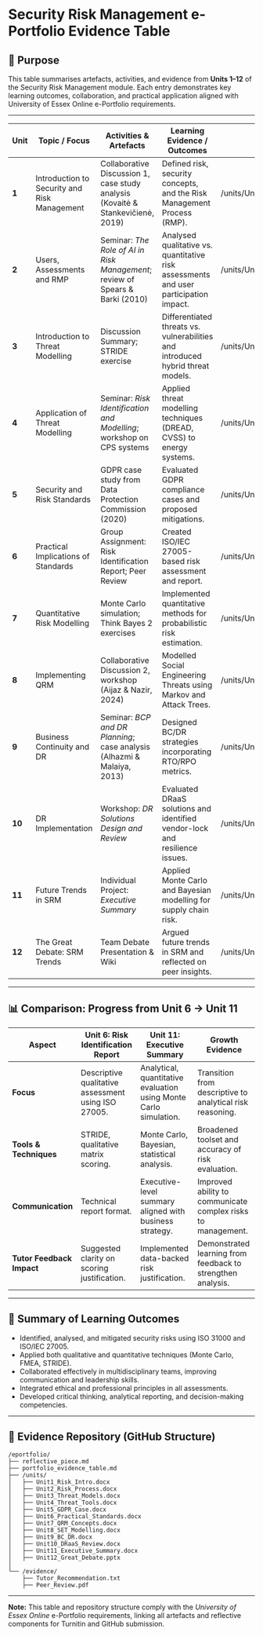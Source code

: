 # Security Risk Management e-Portfolio Evidence Table


## 📘 Purpose

This table summarises artefacts, activities, and evidence from **Units 1–12** of the Security Risk Management module. Each entry demonstrates key learning outcomes, collaboration, and practical application aligned with University of Essex Online e-Portfolio requirements.

---

| **Unit** | **Topic / Focus**                            | **Activities & Artefacts**                                                      | **Learning Evidence / Outcomes**                                                      | **Links / Files**                     |
| -------- | -------------------------------------------- | ------------------------------------------------------------------------------- | ------------------------------------------------------------------------------------- | ------------------------------------- |
| **1**    | Introduction to Security and Risk Management | Collaborative Discussion 1, case study analysis (Kovaitė & Stankevičienė, 2019) | Defined risk, security concepts, and the Risk Management Process (RMP).               | /units/Unit1_Risk_Intro.docx          |
| **2**    | Users, Assessments and RMP                   | Seminar: *The Role of AI in Risk Management*; review of Spears & Barki (2010)   | Analysed qualitative vs. quantitative risk assessments and user participation impact. | /units/Unit2_Risk_Process.docx        |
| **3**    | Introduction to Threat Modelling             | Discussion Summary; STRIDE exercise                                             | Differentiated threats vs. vulnerabilities and introduced hybrid threat models.       | /units/Unit3_Threat_Models.docx       |
| **4**    | Application of Threat Modelling              | Seminar: *Risk Identification and Modelling*; workshop on CPS systems           | Applied threat modelling techniques (DREAD, CVSS) to energy systems.                  | /units/Unit4_Threat_Tools.docx        |
| **5**    | Security and Risk Standards                  | GDPR case study from Data Protection Commission (2020)                          | Evaluated GDPR compliance cases and proposed mitigations.                             | /units/Unit5_GDPR_Case.docx           |
| **6**    | Practical Implications of Standards          | Group Assignment: Risk Identification Report; Peer Review                       | Created ISO/IEC 27005-based risk assessment and report.                               | /units/Unit6_Practical_Standards.docx |
| **7**    | Quantitative Risk Modelling                  | Monte Carlo simulation; Think Bayes 2 exercises                                 | Implemented quantitative methods for probabilistic risk estimation.                   | /units/Unit7_QRM_Concepts.docx        |
| **8**    | Implementing QRM                             | Collaborative Discussion 2, workshop (Aijaz & Nazir, 2024)                      | Modelled Social Engineering Threats using Markov and Attack Trees.                    | /units/Unit8_SET_Modelling.docx       |
| **9**    | Business Continuity and DR                   | Seminar: *BCP and DR Planning*; case analysis (Alhazmi & Malaiya, 2013)         | Designed BC/DR strategies incorporating RTO/RPO metrics.                              | /units/Unit9_BC_DR.docx               |
| **10**   | DR Implementation                            | Workshop: *DR Solutions Design and Review*                                      | Evaluated DRaaS solutions and identified vendor-lock and resilience issues.           | /units/Unit10_DRaaS_Review.docx       |
| **11**   | Future Trends in SRM                         | Individual Project: *Executive Summary*                                         | Applied Monte Carlo and Bayesian modelling for supply chain risk.                     | /units/Unit11_Executive_Summary.docx  |
| **12**   | The Great Debate: SRM Trends                 | Team Debate Presentation & Wiki                                                 | Argued future trends in SRM and reflected on peer insights.                           | /units/Unit12_Great_Debate.pptx       |

---

## 📊 Comparison: Progress from Unit 6 → Unit 11

| **Aspect**                | **Unit 6: Risk Identification Report**              | **Unit 11: Executive Summary**                                    | **Growth Evidence**                                          |
| ------------------------- | --------------------------------------------------- | ----------------------------------------------------------------- | ------------------------------------------------------------ |
| **Focus**                 | Descriptive qualitative assessment using ISO 27005. | Analytical, quantitative evaluation using Monte Carlo simulation. | Transition from descriptive to analytical risk reasoning.    |
| **Tools & Techniques**    | STRIDE, qualitative matrix scoring.                 | Monte Carlo, Bayesian, statistical analysis.                      | Broadened toolset and accuracy of risk evaluation.           |
| **Communication**         | Technical report format.                            | Executive-level summary aligned with business strategy.           | Improved ability to communicate complex risks to management. |
| **Tutor Feedback Impact** | Suggested clarity on scoring justification.         | Implemented data-backed risk justification.                       | Demonstrated learning from feedback to strengthen analysis.  |

---

## 🧩 Summary of Learning Outcomes

* Identified, analysed, and mitigated security risks using ISO 31000 and ISO/IEC 27005.
* Applied both qualitative and quantitative techniques (Monte Carlo, FMEA, STRIDE).
* Collaborated effectively in multidisciplinary teams, improving communication and leadership skills.
* Integrated ethical and professional principles in all assessments.
* Developed critical thinking, analytical reporting, and decision-making competencies.

---

## 🔗 Evidence Repository (GitHub Structure)

```
/eportfolio/
├── reflective_piece.md
├── portfolio_evidence_table.md
├── /units/
│   ├── Unit1_Risk_Intro.docx
│   ├── Unit2_Risk_Process.docx
│   ├── Unit3_Threat_Models.docx
│   ├── Unit4_Threat_Tools.docx
│   ├── Unit5_GDPR_Case.docx
│   ├── Unit6_Practical_Standards.docx
│   ├── Unit7_QRM_Concepts.docx
│   ├── Unit8_SET_Modelling.docx
│   ├── Unit9_BC_DR.docx
│   ├── Unit10_DRaaS_Review.docx
│   ├── Unit11_Executive_Summary.docx
│   ├── Unit12_Great_Debate.pptx
│
└── /evidence/
    ├── Tutor_Recommendation.txt
    ├── Peer_Review.pdf
```

---

**Note:** This table and repository structure comply with the *University of Essex Online* e-Portfolio requirements, linking all artefacts and reflective components for Turnitin and GitHub submission.
